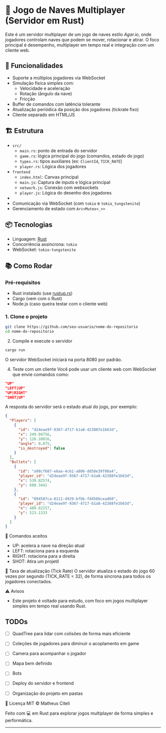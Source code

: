 # 🚀 Jogo de Naves Multiplayer (Servidor em Rust)

Este é um servidor multiplayer de um jogo de naves estilo *Agar.io*, onde jogadores controlam naves que podem se mover, rotacionar e atirar. O foco principal é desempenho, multiplayer em tempo real e integração com um cliente web.

## 🧩 Funcionalidades

- Suporte a múltiplos jogadores via WebSocket
- Simulação física simples com:
  - Velocidade e aceleração
  - Rotação (ângulo da nave)
  - Fricção
- Buffer de comandos com latência tolerante
- Atualização periódica da posição dos jogadores (tickrate fixo)
- Cliente separado em HTML/JS 

## 🏗️ Estrutura

- `src/`
  - `main.rs`: ponto de entrada do servidor
  - `game.rs`: lógica principal do jogo (comandos, estado do jogo)
  - `types.rs`: tipos auxiliares (ex: `ClientId`, `TICK_RATE`)
  - `player.rs`: Lógica dos jogadores
- `frontend`
  - `index.html`: Canvas principal
  - `main.js`: Captura de inputs e lógica principal
  - `network.js`: Conexão com websockets
  - `player.js`: Lógica do desenho dos jogadores
- 
- Comunicação via WebSocket (com `tokio` e `tokio_tungstenite`)
- Gerenciamento de estado com `Arc<Mutex<_>>`

## 📦 Tecnologias

- Linguagem: [Rust](https://www.rust-lang.org/)
- Concorrência assíncrona: `tokio`
- WebSocket: `tokio-tungstenite`

## 📚 Como Rodar

### Pré-requisitos

- Rust instalado (use [rustup.rs](https://rustup.rs))
- Cargo (vem com o Rust)
- Node.js (caso queira testar com o cliente web)

### 1. Clone o projeto

```bash
git clone https://github.com/seu-usuario/nome-do-repositorio
cd nome-do-repositorio
```
2. Compile e execute o servidor

```bash
cargo run
```
O servidor WebSocket iniciará na porta 8080 por padrão.

4. Teste com um cliente
Você pode usar um cliente web com WebSocket que envie comandos como:

```json
"UP"
"LEFT|UP"
"UP|RIGHT"
"SHOT|UP"
```
A resposta do servidor será o estado atual do jogo, por exemplo:

```json
{
  "Players": [
    {
      "id": "d24eae9f-9367-4717-b1a8-42388fe1b63d",
      "x": 249.04756,
      "y": 126.10016,
      "angle": 0.875,
      "is_destroyed": false
    }
  ],
  "Bullets": [
    {
      "id": "a98cf687-e6aa-4c61-a806-dd58e39f08a4",
      "player_id": "d24eae9f-9367-4717-b1a8-42388fe1b63d",
      "x": 539.82574,
      "y": 608.3442
    },
    {
      "id": "094507ca-8111-4929-bfbb-fd4566cead60",
      "player_id": "d24eae9f-9367-4717-b1a8-42388fe1b63d",
      "x": 489.82257,
      "y": 523.1333
    }
  ]
}
```

🔧 Comandos aceitos
- UP: acelera a nave na direção atual
- LEFT: rotaciona para a esquerda
- RIGHT: rotaciona para a direita
- SHOT: Atira um projetil

📏 Taxa de atualização (Tick Rate)
O servidor atualiza o estado do jogo 60 vezes por segundo (TICK_RATE = 32), de forma síncrona para todos os jogadores conectados.

⚠️ Avisos

- Este projeto é voltado para estudo, com foco em jogos multiplayer simples em tempo real usando Rust.

## TODOs

- [ ] QuadTree para lidar com colisões de forma mais eficiente
- [ ] Coleções de jogadores para diminuir o acoplamento em game
- [ ] Camera para acompanhar o jogador
- [ ] Mapa bem definido
- [ ] Bots
- [ ] Deploy do servidor e frontend
- [ ] Organização do projeto em pastas



📜 Licença
MIT © Matheus Citeli

Feito com 💻 em Rust para explorar jogos multiplayer de forma simples e performática.

---
